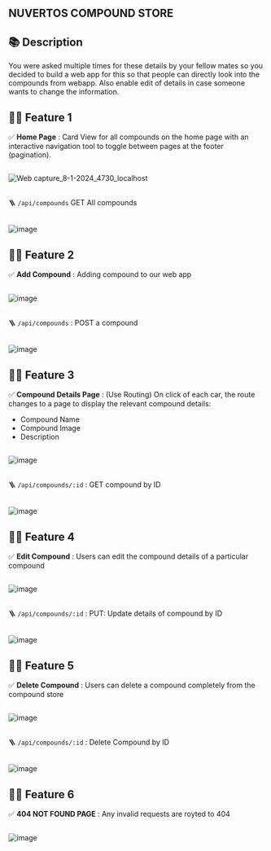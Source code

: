 ## NUVERTOS COMPOUND STORE
## 📚 Description
You were asked multiple times for these details by your fellow mates so you decided to build a web app for this so that people can directly look into the compounds from webapp. 
Also enable edit of details in case someone wants to change the information.

## 👨‍💻 Feature 1
:white_check_mark: **Home Page** : Card View for all compounds on the home page with an interactive navigation tool to toggle between pages at the footer (pagination).
##
![Web capture_8-1-2024_4730_localhost](https://github.com/ggaryaman12/NuvertOS-Task/assets/83755815/4338e38a-5b38-4197-b5b9-e252f999a4bd)
##
🪜 `/api/compounds` GET All compounds
##
![image](https://github.com/ggaryaman12/NuvertOS-Task/assets/83755815/86b9b6f5-25c4-4293-8c4e-bff6368c6af8)

## 👨‍💻 Feature 2
:white_check_mark: **Add Compound** : Adding compound to our web app
##
![image](https://github.com/ggaryaman12/NuvertOS-Task/assets/83755815/b206fbc5-cc1c-4a22-9c3c-5b70291ce3f9)
##
🪜 `/api/compounds` : POST a compound
##
![image](https://github.com/ggaryaman12/NuvertOS-Task/assets/83755815/1171497c-53a7-42a0-89a9-5edf103e768f)

##
## 👨‍💻 Feature 3
:white_check_mark: **Compound Details Page** : (Use Routing) On click of each car,  the route changes to a page to display the relevant compound details:
 - Compound Name
 - Compound Image
 - Description
   ##
![image](https://github.com/ggaryaman12/NuvertOS-Task/assets/83755815/64e6276d-0409-4098-84e9-29be78c240b5)
##
🪜 `/api/compounds/:id` : GET compound by ID
##
![image](https://github.com/ggaryaman12/NuvertOS-Task/assets/83755815/1719f0f1-7e9f-40a8-b6ce-72824bf94301)


 ## 👨‍💻 Feature 4
:white_check_mark: **Edit Compound** : Users can edit the compound details of a particular compound
##
![image](https://github.com/ggaryaman12/NuvertOS-Task/assets/83755815/d31a4a1a-473f-4ad1-9f1d-9966130af6ff)
##

🪜 `/api/compounds/:id` : PUT: Update details of compound by ID
##
![image](https://github.com/ggaryaman12/NuvertOS-Task/assets/83755815/778aca61-f574-42d6-85bf-5391e8476c26)


## 👨‍💻 Feature 5
:white_check_mark: **Delete Compound** : Users can delete a compound completely from the compound store
##
![image](https://github.com/ggaryaman12/NuvertOS-Task/assets/83755815/2a5d3d72-a5ee-443a-9c54-14901a683659)
##

🪜 `/api/compounds/:id` : Delete Compound by ID
##
![image](https://github.com/ggaryaman12/NuvertOS-Task/assets/83755815/9b30cf20-f149-4671-8eca-7a8ff96f7f13)


## 👨‍💻 Feature 6
:white_check_mark: **404 NOT FOUND PAGE** : Any invalid requests are royted to 404
##
![image](https://github.com/ggaryaman12/NuvertOS-Task/assets/83755815/bc0d50a6-9757-437b-b79d-4341a3b98805)
